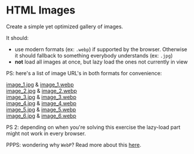# HTML Images

Create a simple yet optimized gallery of images.

It should:
* use modern formats (ex: `.webp`) if supported by the browser. Otherwise it should fallback to something everybody understands (ex: `.jpg`)
* **not** load all images at once, but lazy load the ones not currently in view

PS: here's a list of image URL's in both formats for convenience:

[image_1.jpg](https://raw.githubusercontent.com/iampava/practice-exercises/master/html/images/assets/image_1.jpg) & [image_1.webp](https://raw.githubusercontent.com/iampava/practice-exercises/master/html/images/assets/image_1.webp) <br/>
[image_2.jpg](https://raw.githubusercontent.com/iampava/practice-exercises/master/html/images/assets/image_2.jpg) & [image_2.webp](https://raw.githubusercontent.com/iampava/practice-exercises/master/html/images/assets/image_2.webp)
<br/>
[image_3.jpg](https://raw.githubusercontent.com/iampava/practice-exercises/master/html/images/assets/image_3.jpg) & [image_3.webp](https://raw.githubusercontent.com/iampava/practice-exercises/master/html/images/assets/image_3.webp)
<br/>
[image_4.jpg](https://raw.githubusercontent.com/iampava/practice-exercises/master/html/images/assets/image_4.jpg) & [image_4.webp](https://raw.githubusercontent.com/iampava/practice-exercises/master/html/images/assets/image_4.webp)
<br/>
[image_5.jpg](https://raw.githubusercontent.com/iampava/practice-exercises/master/html/images/assets/image_5.jpg) & [image_5.webp](https://raw.githubusercontent.com/iampava/practice-exercises/master/html/images/assets/image_5.webp)
<br/>
[image_6.jpg](https://raw.githubusercontent.com/iampava/practice-exercises/master/html/images/assets/image_6.jpg) & [image_6.webp](https://raw.githubusercontent.com/iampava/practice-exercises/master/html/images/assets/image_6.webp)

PS 2: depending on when you're solving this exercise the lazy-load part might not work in every browser. 

PPPS: wondering why `WebP`? Read more about this [here](https://developers.google.com/speed/webp). 